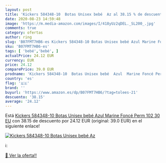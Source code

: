 ```yaml
---
layout: post
title: 'Kickers 584348-10  Botas Unisex bebé  Az al 38.15 % de descuento'
date: 2020-08-23 14:59:48
image: 'https://m.media-amazon.com/images/I/418yUz2qDEL._SL200_.jpg'
comments: true
category: ofertas
author: ring
slug: 'B07FMT7HB6-es Kickers 584348-10 Botas Unisex bebé Azul Marine Foncé Perm...'
sku: 'B07FMT7HB6-es'
tags: [ 'bebé','bebé', ]
actualPrice: 24.12 EUR
currency: EUR
price: 24.12
comparePrice: 39.0 EUR
prodname: 'Kickers 584348-10  Botas Unisex bebé  Azul  Marine Foncé Perm 102   30 EU'
country: 'es'
flag: '🇪🇸'
brand: ''
buyurl: 'https://www.amazon.es/dp/B07FMT7HB6/?tag=tolees-21'
descuento: '38.15'
average: '24.12'
---
```


Está [Kickers 584348-10  Botas Unisex bebé  Azul  Marine Foncé Perm 102   30 EU](https://www.amazon.es/dp/B07FMT7HB6/?tag=tolees-21) con 38.15 de descuento por 24.12 EUR (original: 39.0 EUR) en el siguiente enlace!

[![Kickers 584348-10  Botas Unisex bebé  Az](https://m.media-amazon.com/images/I/418yUz2qDEL._SL200_.jpg)](https://www.amazon.es/dp/B07FMT7HB6/?tag=tolees-21)

ℹ️:


[🛒 Ver la oferta!!](https://www.amazon.es/dp/B07FMT7HB6/?tag=tolees-21)
